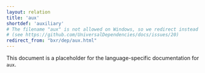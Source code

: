```yaml
---
layout: relation
title: 'aux'
shortdef: 'auxiliary'
# The filename "aux" is not allowed on Windows, so we redirect instead
# (see https://github.com/UniversalDependencies/docs/issues/20)
redirect_from: "bxr/dep/aux.html"
---
```


This document is a placeholder for the language-specific documentation
for `aux`.
